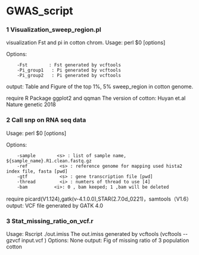 # GWAS_script

### 1 Visualization_sweep_region.pl
visualization Fst and pi in cotton chrom.
Usage: perl $0 [options]

Options:
        
        -Fst        : Fst generated by vcftools      
        -Pi_group1   : Pi generated by vcftools       
        -Pi_group2   : Pi generated by vcftools

output: Table and Figure of the top 1%, 5% sweep_region in cotton genome.

require R Package ggplot2 and qqman
The version of cotton: Huyan et.al Nature genetic 2018 


### 2 Call snp on RNA seq data

Usage: perl $0 [options]

Options:
        
        -sample        <s> : list of sample name, ${sample_name}.R1.clean.fastq.gz
        -ref            <s> : reference genome for mapping used hista2 index file, fasta [pwd]
        -gtf            <s> : gene transcription file [pwd]
        -thread         <i> : numters of thread to use [4]
        -bam          <i>: 0 , bam keeped; 1 ,bam will be deleted
require picard(V1.124),gatk(v-4.1.0.0),STAR(2.7.0d_0221)，samtools（V1.6）
output: VCF file generated by GATK 4.0


### 3 Stat_missing_ratio_on_vcf.r
Usage: Rscript ./out.imiss
The out.imiss generated by vcftools (vcftools --gzvcf input.vcf )
Options: None
output: Fig of missing ratio of 3 population cotton
